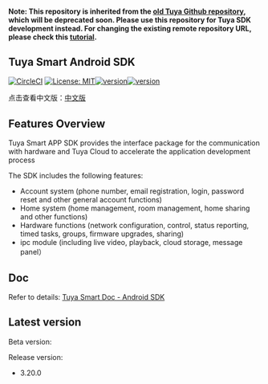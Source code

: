 #### Note: This repository is inherited from the [old Tuya Github repository](https://github.com/TuyaInc/tuyasmart_home_android_sdk), which will be deprecated soon. Please use this repository for Tuya SDK development instead. For changing the existing remote repository URL, please check this [tutorial]( https://docs.github.com/en/free-pro-team@latest/github/using-git/changing-a-remotes-url).

## Tuya Smart Android SDK

[![CircleCI](https://circleci.com/gh/TuyaInc/tuyasmart_home_android_sdk/tree/master.svg?style=svg)](https://circleci.com/gh/TuyaInc/tuyasmart_home_android_sdk/tree/master)  [![License: MIT](https://img.shields.io/badge/License-MIT-yellow.svg)](https://opensource.org/licenses/MIT)[![version](https://img.shields.io/badge/release-3.20.0-brightgreen)](https://tuyainc.github.io/tuyasmart_home_android_sdk_doc/zh-hans/resource/Update_Log.html)[![version](https://img.shields.io/badge/docs-brightgreen)](https://tuyainc.github.io/tuyasmart_home_android_sdk_doc/)



点击查看中文版：[中文版](README-zh.md)

## Features Overview

Tuya Smart APP SDK provides the interface package for the communication with hardware and Tuya Cloud to accelerate the application development process

The SDK includes the following features:

- Account system (phone number, email registration, login, password reset and other general account functions)
- Home system (home management, room management, home sharing and other functions)
- Hardware functions (network configuration, control, status reporting, timed tasks, groups, firmware upgrades, sharing)
- ipc module (including live video, playback, cloud storage, message panel）

## Doc

Refer to details: [Tuya Smart Doc - Android SDK](https://tuyainc.github.io/tuyasmart_home_android_sdk_doc/en/)

## Latest version


Beta version: 


Release version: 

* 3.20.0



